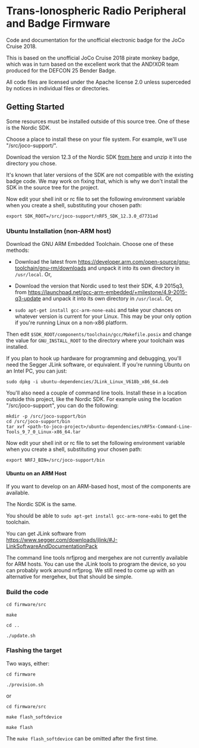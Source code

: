 # Trans-Ionospheric Radio Peripheral and Badge Firmware

Code and documentation for the unofficial electronic badge for the JoCo Cruise 2018.

This is based on the unofficial JoCo Cruise 2018 pirate monkey badge,
which was in turn based on the excellent work that the AND!XOR team
produced for the DEFCON 25 Bender Badge.

All code files are licensed under the Apache license 2.0 unless
superceded by notices in individual files or directories.

## Getting Started

Some resources must be installed outside of this source tree.
One of these is the Nordic SDK.

Choose a place to install these on your file system. For example,
we'll use "/src/joco-support/".

Download the version 12.3 of the Nordic SDK
[from here](https://developer.nordicsemi.com/nRF5_SDK/nRF5_SDK_v12.x.x/nRF5_SDK_12.3.0_d7731ad.zip)
and unzip it into the directory you chose.

It's known that later versions of the SDK are not compatible with the
existing badge code. We may work on fixing that, which is why we don't
install the SDK in the source tree for the project.

Now edit your shell init or rc file to set the following environment
variable when you create a shell, substituting your chosen path:

```
export SDK_ROOT=/src/joco-support/nRF5_SDK_12.3.0_d7731ad
```

### Ubuntu Installation (non-ARM host)

Download the GNU ARM Embedded Toolchain. Choose one of these methods:

* Download the latest from <https://developer.arm.com/open-source/gnu-toolchain/gnu-rm/downloads>
and unpack it into its own directory in `/usr/local`. Or,

* Download the version that Nordic used to test their SDK, 4.9 2015q3,
from <https://launchpad.net/gcc-arm-embedded/+milestone/4.9-2015-q3-update>
and unpack it into its own directory in `/usr/local`. Or,

* `sudo apt-get install gcc-arm-none-eabi` and take your chances on
whatever version is current for your Linux. This may be your only
option if you're running Linux on a non-x86 platform.

Then edit `$SDK_ROOT/components/toolchain/gcc/Makefile.posix` and change
the value for `GNU_INSTALL_ROOT` to the directory where your toolchain
was installed.

If you plan to hook up hardware for programming and debugging, you'll
need the Segger JLink software, or equivalent. If you're running Ubuntu
on an Intel PC, you can just:

`sudo dpkg -i ubuntu-dependencies/JLink_Linux_V618b_x86_64.deb`

You'll also need a couple of command line tools. Install these in a
location outside this project, like the Nordic SDK. For example using
the location "/src/joco-support", you can do the following:

```
mkdir -p /src/joco-support/bin
cd /src/joco-support/bin
tar xvf <path-to-joco-project>/ubuntu-dependencies/nRF5x-Command-Line-Tools_9_7_0_Linux-x86_64.tar
```

Now edit your shell init or rc file to set the following environment
variable when you create a shell, substituting your chosen path:

```
export NRFJ_BIN=/src/joco-support/bin
```

#### Ubuntu on an ARM Host

If you want to develop on an ARM-based host, most of the components are available.

The Nordic SDK is the same.

You should be able to `sudo apt-get install gcc-arm-none-eabi` to get the toolchain.

You can get JLink software from <https://www.segger.com/downloads/jlink/#J-LinkSoftwareAndDocumentationPack>

The command line tools nrfjprog and mergehex are not currently available
for ARM hosts. You can use the JLink tools to program the device, so you
can probably work around nrfjprog. We still need to come up with an
alternative for mergehex, but that should be simple.

### Build the code

`cd firmware/src`

`make`

`cd ..`

`./update.sh`

### Flashing the target

Two ways, either:

`cd firmware`

`./provision.sh`

or

`cd firmware/src`

`make flash_softdevice`

`make flash`

The `make flash_softdevice` can be omitted after the first time.
